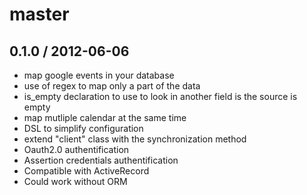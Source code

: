 master
======

0.1.0 / 2012-06-06
------------------
* map google events in your database
* use of regex to map only a part of the data
* is_empty declaration to use to look in another field is the source is empty
* map mutliple calendar at the same time
* DSL to simplify configuration
* extend "client" class with the synchronization method
* Oauth2.0 authentification
* Assertion credentials authentification
* Compatible with ActiveRecord
* Could work without ORM
